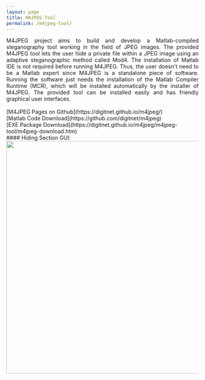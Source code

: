 ```yaml
---
layout: page
title: M4JPEG Tool
permalink: /m4jpeg-tool/
---
```

<div style="text-align: justify"> M4JPEG project aims to build and develop a Matlab-compiled steganography tool working in the field of JPEG images. The provided M4JPEG tool lets the user hide a private file within a JPEG image using an adaptive steganographic method called Mod4. The installation of Matlab IDE is not required before running M4JPEG. Thus, the user doesn't need to be a Matlab expert since M4JPEG is a standalone piece of software. Running the software just needs the installation of the Matlab Compiler Runtime (MCR), which will be installed automatically by the installer of M4JPEG. The provided tool can be installed easily and has friendly graphical user interfaces. </div>
<br />
[M4JPEG Pages on Github](https://digitnet.github.io/m4jpeg/)<br />
[Matlab Code Download](https://github.com/digitnet/m4jpeg)<br />
[EXE Package Download](https://digitnet.github.io/m4jpeg/m4jpeg-tool/m4jpeg-download.htm) <br />
#### Hiding Section GUI:
<div style="text-align: center"> 
<img src="{{ site.baseurl }}\assets\images\hiding-m4jpeg-gui.png" width="610"/>
</div>
